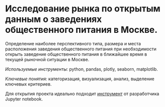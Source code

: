 # Исследование рынка по открытым данным о заведениях общественного питания в Москве.

Определение наиболее перспективного типа, размера и места расположения заведения общественного питания при необходимости открыть заведение общественного питания в ближайшее время в текущей рыночной ситуации в Москве.

*Используемые инструменты:* python, pandas, plotly, seaborn, matplotlib.

*Ключевые понятия:* категоризация, визуализация, анализ, выделение ключевых критериев.

Для открытия проекта идеально подходит [инструмент](https://nbviewer.jupyter.org/) от разработчика Jupyter notebook.
